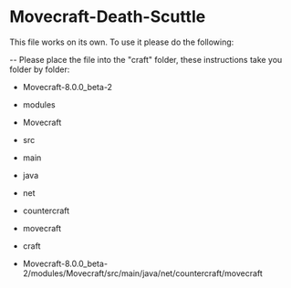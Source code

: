 # Movecraft-Death-Scuttle

This file works on its own. To use it please do the following:

-- Please place the file into the "craft" folder, these instructions take you folder by folder:

- Movecraft-8.0.0_beta-2
- modules
- Movecraft
- src
- main
- java
- net
- countercraft
- movecraft
- craft

- Movecraft-8.0.0_beta-2/modules/Movecraft/src/main/java/net/countercraft/movecraft
